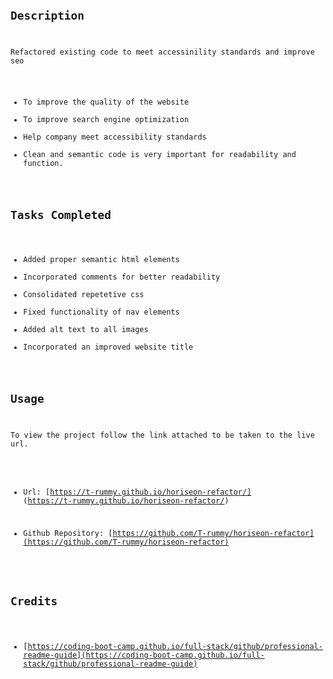 # <Code Refactor Starter Code>


## Description

Refactored existing code to meet accessinility standards and improve seo

- To improve the quality of the website
- To improve search engine optimization
- Help company meet accessibility standards
- Clean and semantic code is very important for readability and function.

## Tasks Completed

- Added proper semantic html elements
- Incorporated comments for better readability 
- Consolidated repetetive css
- Fixed functionality of nav elements
- Added alt text to all images
- Incorporated an improved website title


## Usage

To view the project follow the link attached to be taken to the live url.

- Url: [https://t-rummy.github.io/horiseon-refactor/] (https://t-rummy.github.io/horiseon-refactor/)

- Github Repository: [https://github.com/T-rummy/horiseon-refactor](https://github.com/T-rummy/horiseon-refactor)


## Credits

- [https://coding-boot-camp.github.io/full-stack/github/professional-readme-guide](https://coding-boot-camp.github.io/full-stack/github/professional-readme-guide)

